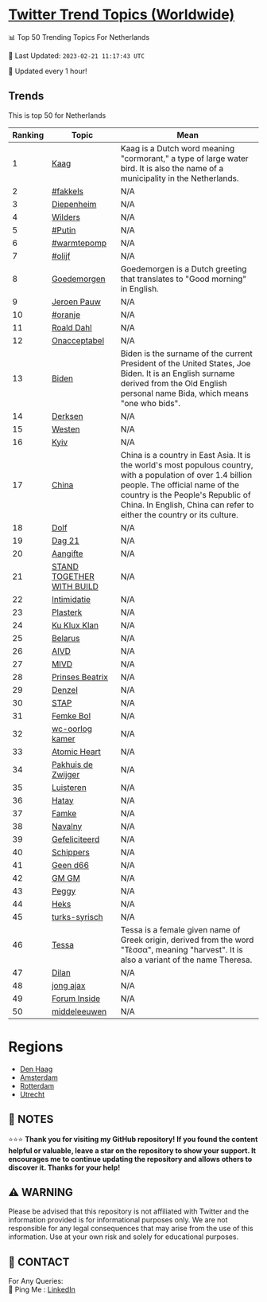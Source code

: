 [Twitter Trend Topics (Worldwide)](https://github.com/ErcinDedeoglu/Twitter-Trend-Topics)
==========


📊 Top 50 Trending Topics For Netherlands

📆 Last Updated: `2023-02-21 11:17:43 UTC`

🔧 Updated every 1 hour!


## Trends

This is top 50 for Netherlands

| Ranking | Topic | Mean |
| ------- | ------------ | ------------ |
| 1 | [Kaag](http://twitter.com/search?q=Kaag) | Kaag is a Dutch word meaning "cormorant," a type of large water bird. It is also the name of a municipality in the Netherlands. |
| 2 | [#fakkels](http://twitter.com/search?q=%23fakkels) | N/A |
| 3 | [Diepenheim](http://twitter.com/search?q=Diepenheim) | N/A |
| 4 | [Wilders](http://twitter.com/search?q=Wilders) | N/A |
| 5 | [#Putin](http://twitter.com/search?q=%23Putin) | N/A |
| 6 | [#warmtepomp](http://twitter.com/search?q=%23warmtepomp) | N/A |
| 7 | [#olijf](http://twitter.com/search?q=%23olijf) | N/A |
| 8 | [Goedemorgen](http://twitter.com/search?q=Goedemorgen) | Goedemorgen is a Dutch greeting that translates to "Good morning" in English. |
| 9 | [Jeroen Pauw](http://twitter.com/search?q=Jeroen+Pauw) | N/A |
| 10 | [#oranje](http://twitter.com/search?q=%23oranje) | N/A |
| 11 | [Roald Dahl](http://twitter.com/search?q=Roald+Dahl) | N/A |
| 12 | [Onacceptabel](http://twitter.com/search?q=Onacceptabel) | N/A |
| 13 | [Biden](http://twitter.com/search?q=Biden) | Biden is the surname of the current President of the United States, Joe Biden. It is an English surname derived from the Old English personal name Bida, which means "one who bids". |
| 14 | [Derksen](http://twitter.com/search?q=Derksen) | N/A |
| 15 | [Westen](http://twitter.com/search?q=Westen) | N/A |
| 16 | [Kyiv](http://twitter.com/search?q=Kyiv) | N/A |
| 17 | [China](http://twitter.com/search?q=China) | China is a country in East Asia. It is the world's most populous country, with a population of over 1.4 billion people. The official name of the country is the People's Republic of China. In English, China can refer to either the country or its culture. |
| 18 | [Dolf](http://twitter.com/search?q=Dolf) | N/A |
| 19 | [Dag 21](http://twitter.com/search?q=Dag+21) | N/A |
| 20 | [Aangifte](http://twitter.com/search?q=Aangifte) | N/A |
| 21 | [STAND TOGETHER WITH BUILD](http://twitter.com/search?q=STAND+TOGETHER+WITH+BUILD) | N/A |
| 22 | [Intimidatie](http://twitter.com/search?q=Intimidatie) | N/A |
| 23 | [Plasterk](http://twitter.com/search?q=Plasterk) | N/A |
| 24 | [Ku Klux Klan](http://twitter.com/search?q=Ku+Klux+Klan) | N/A |
| 25 | [Belarus](http://twitter.com/search?q=Belarus) | N/A |
| 26 | [AIVD](http://twitter.com/search?q=AIVD) | N/A |
| 27 | [MIVD](http://twitter.com/search?q=MIVD) | N/A |
| 28 | [Prinses Beatrix](http://twitter.com/search?q=Prinses+Beatrix) | N/A |
| 29 | [Denzel](http://twitter.com/search?q=Denzel) | N/A |
| 30 | [STAP](http://twitter.com/search?q=STAP) | N/A |
| 31 | [Femke Bol](http://twitter.com/search?q=Femke+Bol) | N/A |
| 32 | [wc-oorlog kamer](http://twitter.com/search?q=wc-oorlog+kamer) | N/A |
| 33 | [Atomic Heart](http://twitter.com/search?q=Atomic+Heart) | N/A |
| 34 | [Pakhuis de Zwijger](http://twitter.com/search?q=Pakhuis+de+Zwijger) | N/A |
| 35 | [Luisteren](http://twitter.com/search?q=Luisteren) | N/A |
| 36 | [Hatay](http://twitter.com/search?q=Hatay) | N/A |
| 37 | [Famke](http://twitter.com/search?q=Famke) | N/A |
| 38 | [Navalny](http://twitter.com/search?q=Navalny) | N/A |
| 39 | [Gefeliciteerd](http://twitter.com/search?q=Gefeliciteerd) | N/A |
| 40 | [Schippers](http://twitter.com/search?q=Schippers) | N/A |
| 41 | [Geen d66](http://twitter.com/search?q=Geen+d66) | N/A |
| 42 | [GM GM](http://twitter.com/search?q=GM+GM) | N/A |
| 43 | [Peggy](http://twitter.com/search?q=Peggy) | N/A |
| 44 | [Heks](http://twitter.com/search?q=Heks) | N/A |
| 45 | [turks-syrisch](http://twitter.com/search?q=turks-syrisch) | N/A |
| 46 | [Tessa](http://twitter.com/search?q=Tessa) | Tessa is a female given name of Greek origin, derived from the word "Τέσσα", meaning "harvest". It is also a variant of the name Theresa. |
| 47 | [Dilan](http://twitter.com/search?q=Dilan) | N/A |
| 48 | [jong ajax](http://twitter.com/search?q=jong+ajax) | N/A |
| 49 | [Forum Inside](http://twitter.com/search?q=Forum+Inside) | N/A |
| 50 | [middeleeuwen](http://twitter.com/search?q=middeleeuwen) | N/A |



# Regions

* [Den Haag](</Netherlands/Den Haag.md>)
* [Amsterdam](</Netherlands/Amsterdam.md>)
* [Rotterdam](</Netherlands/Rotterdam.md>)
* [Utrecht](</Netherlands/Utrecht.md>)



## 📝 NOTES

⭐⭐⭐ **Thank you for visiting my GitHub repository! If you found the content helpful or valuable, leave a star on the repository to show your support. It encourages me to continue updating the repository and allows others to discover it. Thanks for your help!**


## ⚠️ WARNING

Please be advised that this repository is not affiliated with Twitter and the information provided is for informational purposes only. We are not responsible for any legal consequences that may arise from the use of this information. Use at your own risk and solely for educational purposes.


## 📨 CONTACT

 For Any Queries:  
            🏓 Ping Me : [LinkedIn](https://www.linkedin.com/in/ercindedeoglu/)
